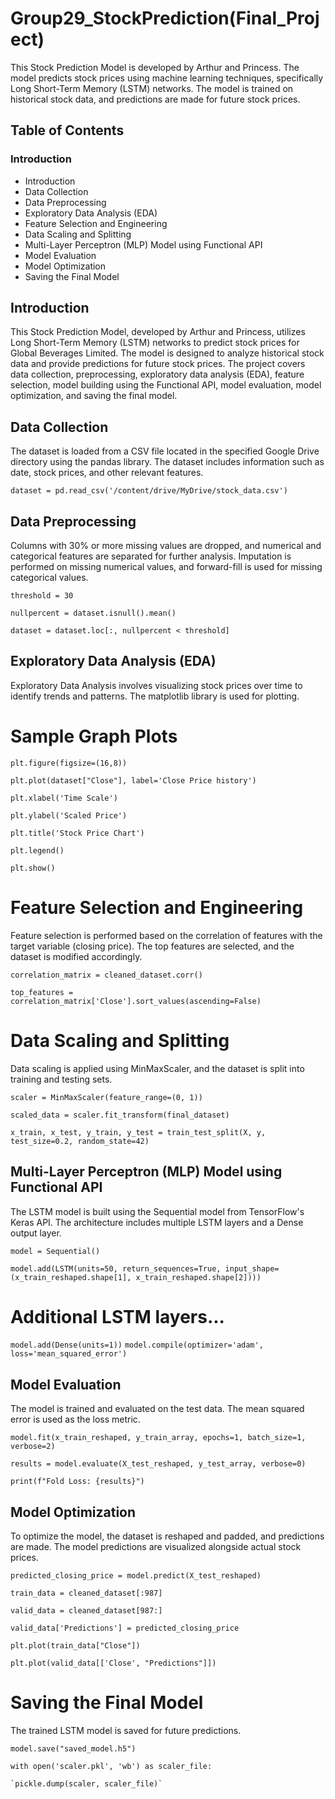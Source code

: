 # Group29_StockPrediction(Final_Project)

This Stock Prediction Model is developed by Arthur and Princess. The model predicts stock prices using machine learning techniques, specifically Long Short-Term Memory (LSTM) networks. The model is trained on historical stock data, and predictions are made for future stock prices.

## Table of Contents

### Introduction
- Introduction
- Data Collection
- Data Preprocessing
- Exploratory Data Analysis (EDA)
- Feature Selection and Engineering
- Data Scaling and Splitting
- Multi-Layer Perceptron (MLP) Model using Functional API
- Model Evaluation
- Model Optimization
- Saving the Final Model


## Introduction

This Stock Prediction Model, developed by Arthur and Princess, utilizes Long Short-Term Memory (LSTM) networks to predict stock prices for Global Beverages Limited. The model is designed to analyze historical stock data and provide predictions for future stock prices. The project covers data collection, preprocessing, exploratory data analysis (EDA), feature selection, model building using the Functional API, model evaluation, model optimization, and saving the final model.

## Data Collection

The dataset is loaded from a CSV file located in the specified Google Drive directory using the pandas library. The dataset includes information such as date, stock prices, and other relevant features.

`dataset = pd.read_csv('/content/drive/MyDrive/stock_data.csv')`


## Data Preprocessing

Columns with 30% or more missing values are dropped, and numerical and categorical features are separated for further analysis. Imputation is performed on missing numerical values, and forward-fill is used for missing categorical values.

`threshold = 30`

`nullpercent = dataset.isnull().mean()`

`dataset = dataset.loc[:, nullpercent < threshold]`



## Exploratory Data Analysis (EDA)
Exploratory Data Analysis involves visualizing stock prices over time to identify trends and patterns. The matplotlib library is used for plotting.

# Sample Graph Plots
`plt.figure(figsize=(16,8))`

`plt.plot(dataset["Close"], label='Close Price history')`

`plt.xlabel('Time Scale')`

`plt.ylabel('Scaled Price')`

`plt.title('Stock Price Chart')`

`plt.legend()`

`plt.show()`



# Feature Selection and Engineering
Feature selection is performed based on the correlation of features with the target variable (closing price). The top features are selected, and the dataset is modified accordingly.

`correlation_matrix = cleaned_dataset.corr()`

`top_features = correlation_matrix['Close'].sort_values(ascending=False)`



# Data Scaling and Splitting
Data scaling is applied using MinMaxScaler, and the dataset is split into training and testing sets.

`scaler = MinMaxScaler(feature_range=(0, 1))`

`scaled_data = scaler.fit_transform(final_dataset)`

`x_train, x_test, y_train, y_test = train_test_split(X, y, test_size=0.2, random_state=42)`



## Multi-Layer Perceptron (MLP) Model using Functional API
The LSTM model is built using the Sequential model from TensorFlow's Keras API. The architecture includes multiple LSTM layers and a Dense output layer.

`model = Sequential()`

`model.add(LSTM(units=50, return_sequences=True, input_shape=(x_train_reshaped.shape[1], x_train_reshaped.shape[2])))`

# Additional LSTM layers...
`model.add(Dense(units=1))`
`model.compile(optimizer='adam', loss='mean_squared_error')`



## Model Evaluation
The model is trained and evaluated on the test data. The mean squared error is used as the loss metric.

`model.fit(x_train_reshaped, y_train_array, epochs=1, batch_size=1, verbose=2)`

`results = model.evaluate(X_test_reshaped, y_test_array, verbose=0)`

`print(f"Fold Loss: {results}")`



## Model Optimization
To optimize the model, the dataset is reshaped and padded, and predictions are made. The model predictions are visualized alongside actual stock prices.

`predicted_closing_price = model.predict(X_test_reshaped)`

`train_data = cleaned_dataset[:987]`

`valid_data = cleaned_dataset[987:]`

`valid_data['Predictions'] = predicted_closing_price`

`plt.plot(train_data["Close"])`

`plt.plot(valid_data[['Close', "Predictions"]])`



# Saving the Final Model
The trained LSTM model is saved for future predictions.

`model.save("saved_model.h5")`



`with open('scaler.pkl', 'wb') as scaler_file:`


    `pickle.dump(scaler, scaler_file)`
